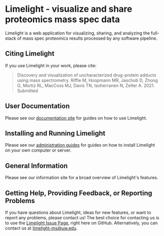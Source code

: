 # Limelight - visualize and share proteomics mass spec data
Limelight is a web application for visualizing, sharing, and analyzing the full-stack of mass spec proteomics
results processed by any software pipeline.

## Citing Limelight
If you use Limelight in your work, please cite:

> Discovery and visualization of uncharacterized drug-protein adducts using mass spectrometry. Riffle M, Hoopmann MR, Jaschob D, Zhong G, Mortiz RL, MacCoss MJ, Davis TN, Isoherranen N, Zelter A. 2021. Submitted

## User Documentation
Please see our [documentation site](https://limelight-ms.readthedocs.io/) for guides on how to use Limelight.

## Installing and Running Limelight
Please see our [administration guides](https://limelight-ms.readthedocs.io/en/latest/administration.html) for guides on how
to install Limelight on your own computer or server. 

## General Information
Please see our information site for a broad overview of Limelight's features.

## Getting Help, Providing Feedback, or Reporting Problems
If you have questions about Limelight, ideas for new features, or want to report any problems, please contact us!
The best choice for contacting us is to use the [Limelight Issue Page]((https://limelight-ms.readthedocs.io/en/latest/administration.html)), right
here on GitHub. Alternatively, you can contact us at limelight-ms@uw.edu.
